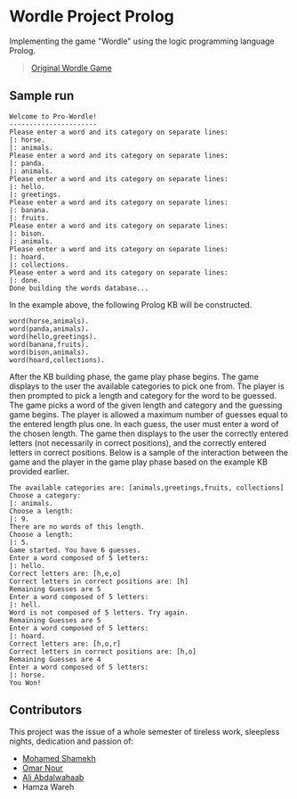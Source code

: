 # Wordle Project Prolog
Implementing the game "Wordle" using the logic programming language Prolog.
>[Original Wordle Game](https://www.nytimes.com/games/wordle/index.html)

## Sample run
```
Welcome to Pro-Wordle!
----------------------
Please enter a word and its category on separate lines:
|: horse.
|: animals.
Please enter a word and its category on separate lines:
|: panda.
|: animals.
Please enter a word and its category on separate lines:
|: hello.
|: greetings.
Please enter a word and its category on separate lines:
|: banana.
|: fruits.
Please enter a word and its category on separate lines:
|: bison.
|: animals.
Please enter a word and its category on separate lines:
|: hoard.
|: collections.
Please enter a word and its category on separate lines:
|: done.
Done building the words database...
```
In the example above, the following Prolog KB will be constructed.
```
word(horse,animals).
word(panda,animals).
word(hello,greetings).
word(banana,fruits).
word(bison,animals).
word(hoard,collections).
```
After the KB building phase, the game play phase begins. The game displays to the user
the available categories to pick one from. The player is then prompted to pick a length
and category for the word to be guessed. The game picks a word of the given length and
category and the guessing game begins. The player is allowed a maximum number of
guesses equal to the entered length plus one. In each guess, the user must enter a word of
the chosen length. The game then displays to the user the correctly entered letters (not
necessarily in correct positions), and the correctly entered letters in correct positions.
Below is a sample of the interaction between the game and the player in the game play
phase based on the example KB provided earlier.
```
The available categories are: [animals,greetings,fruits, collections]
Choose a category:
|: animals.
Choose a length:
|: 9.
There are no words of this length.
Choose a length:
|: 5.
Game started. You have 6 guesses.
Enter a word composed of 5 letters:
|: hello.
Correct letters are: [h,e,o]
Correct letters in correct positions are: [h]
Remaining Guesses are 5
Enter a word composed of 5 letters:
|: hell.
Word is not composed of 5 letters. Try again.
Remaining Guesses are 5
Enter a word composed of 5 letters:
|: hoard.
Correct letters are: [h,o,r]
Correct letters in correct positions are: [h,o]
Remaining Guesses are 4
Enter a word composed of 5 letters:
|: horse.
You Won!
```

## Contributors 
This project was the issue of a whole semester of tireless work, sleepless nights, dedication and passion of:
- [Mohamed Shamekh](https://github.com/shamekhjr)
- [Omar Nour](https://github.com/Omar-Nour)
- [Ali Abdalwahaab](https://github.com/AliAbdalwahaab)
- Hamza Wareh
